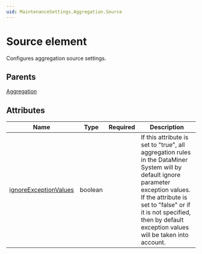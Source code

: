 ```yaml
---
uid: MaintenanceSettings.Aggregation.Source
---
```


# Source element

Configures aggregation source settings.

## Parents

[Aggregation](xref:MaintenanceSettings.Aggregation)

## Attributes

| Name | Type | Required | Description |
| --- | --- | --- | --- |
| [ignoreExceptionValues](xref:MaintenanceSettings.Aggregation.Source-ignoreExceptionValues) | boolean |  | If this attribute is set to "true", all aggregation rules in the DataMiner System will by default ignore parameter exception values. If the attribute is set to "false" or if it is not specified, then by default exception values will be taken into account. |
